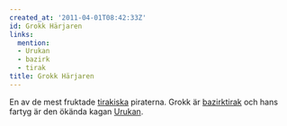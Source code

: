 ```yaml
---
created_at: '2011-04-01T08:42:33Z'
id: Grokk Härjaren
links:
  mention:
  - Urukan
  - bazirk
  - tirak
title: Grokk Härjaren
---
```


En av de mest fruktade [tirakiska] piraterna. Grokk är [bazirktirak] och hans fartyg är den ökända
kagan [Urukan].

  [tirakiska]: tirak
  [bazirktirak]: bazirk
  [Urukan]: Urukan
